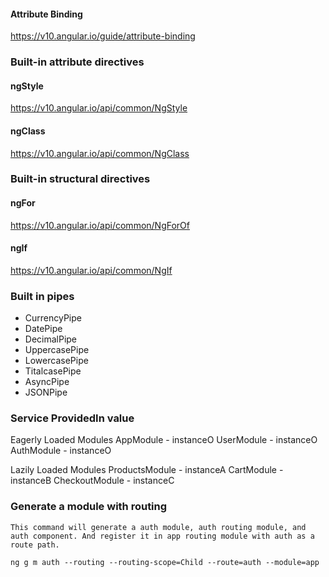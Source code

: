 #### Attribute Binding
https://v10.angular.io/guide/attribute-binding

### Built-in attribute directives
#### ngStyle
https://v10.angular.io/api/common/NgStyle

#### ngClass
https://v10.angular.io/api/common/NgClass

### Built-in structural directives
#### ngFor
https://v10.angular.io/api/common/NgForOf

#### ngIf
https://v10.angular.io/api/common/NgIf

### Built in pipes
- CurrencyPipe
- DatePipe
- DecimalPipe
- UppercasePipe
- LowercasePipe
- TitalcasePipe
- AsyncPipe
- JSONPipe

### Service ProvidedIn value
Eagerly Loaded Modules
AppModule - instanceO
UserModule - instanceO
AuthModule - instanceO

Lazily Loaded Modules
ProductsModule - instanceA
CartModule - instanceB
CheckoutModule - instanceC

### Generate a module with routing
    This command will generate a auth module, auth routing module, and auth component. And register it in app routing module with auth as a route path.
`ng g m auth --routing --routing-scope=Child --route=auth --module=app`